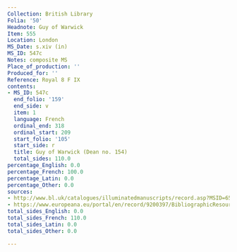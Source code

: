 ```yaml
---
Collection: British Library
Folia: '50'
Headnote: Guy of Warwick
Item: 555
Location: London
MS_Date: s.xiv (in)
MS_ID: 547c
Notes: composite MS
Place_of_production: ''
Produced_for: ''
Reference: Royal 8 F IX
contents:
- MS_ID: 547c
  end_folio: '159'
  end_side: v
  item: 1
  language: French
  ordinal_end: 318
  ordinal_start: 209
  start_folio: '105'
  start_side: r
  title: Guy of Warwick (Dean no. 154)
  total_sides: 110.0
percentage_English: 0.0
percentage_French: 100.0
percentage_Latin: 0.0
percentage_Other: 0.0
sources:
- http://www.bl.uk/catalogues/illuminatedmanuscripts/record.asp?MSID=6518&CollID=16&NStart=80609
- https://www.europeana.eu/portal/en/record/9200397/BibliographicResource_3000126284545.html
total_sides_English: 0.0
total_sides_French: 110.0
total_sides_Latin: 0.0
total_sides_Other: 0.0

---
```

